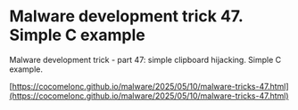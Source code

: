 # Malware development trick 47. Simple C example

Malware development trick - part 47: simple clipboard hijacking. Simple C example.        

[https://cocomelonc.github.io/malware/2025/05/10/malware-tricks-47.html](https://cocomelonc.github.io/malware/2025/05/10/malware-tricks-47.html)     